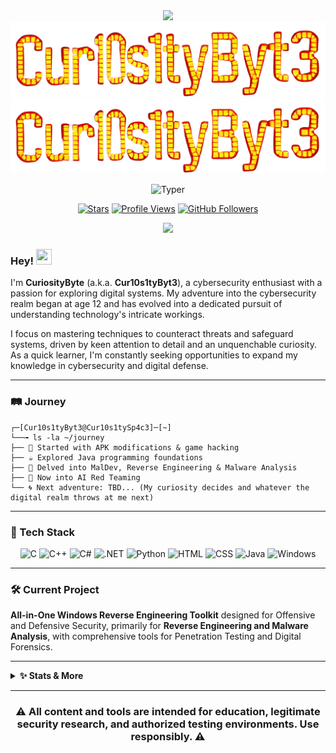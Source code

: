<div align="center">

  <img src="https://capsule-render.vercel.app/api?type=waving&color=f6c32c&height=80&section=header&text=&fontColor=fff&animation=twinkling" />
  
  <img alt="logo" src="./Images/Logo.png#gh-dark-mode-only" width="760" />
  <img alt="logo" src="./Images/Logo.png#gh-light-mode-only" width="760" />

  <p>
    <img src="https://readme-typing-svg.demolab.com?font=Fira+Code&size=18&duration=2800&pause=1000&color=F6C32C&center=true&vCenter=true&width=720&lines=CyberSecurity+Enthusiast;Malware+Development+%7C+Reverse+Engineering;Windows+Internals+%7C+AI+Red+Teaming;Hyper-Focused+%7C+Unquenchable+Curiosity;K3yb04rd1ng+from+Cur10s1tySp4c3" alt="Typer" />
  </p>

  [![Stars](https://img.shields.io/github/stars/Cur10s1tyByt3?label=Stars&style=flat-square&color=f6c32c&labelColor=2f3429)](https://github.com/Cur10s1tyByt3?tab=repositories)
  [![Profile Views](https://komarev.com/ghpvc/?username=Cur10s1tyByt3&style=flat-square&color=f6c32c&labelColor=2f3429)](https://github.com/Cur10s1tyByt3)
  [![GitHub Followers](https://img.shields.io/github/followers/Cur10s1tyByt3?label=Followers&style=flat-square&color=f6c32c&labelColor=2f3429)](https://github.com/Cur10s1tyByt3?tab=followers)
  
  <img src="https://capsule-render.vercel.app/api?type=waving&color=f6c32c&height=80&section=footer&text=&fontColor=fff&animation=twinkling" />

</div>

### Hey! <img src="https://raw.githubusercontent.com/MartinHeinz/MartinHeinz/master/wave.gif" width="25" height="25" />

I'm **CuriosityByte** (a.k.a. **Cur10s1tyByt3**), a cybersecurity enthusiast with a passion for exploring digital systems. My adventure into the cybersecurity realm began at age 12 and has evolved into a dedicated pursuit of understanding technology's intricate workings.

I focus on mastering techniques to counteract threats and safeguard systems, driven by keen attention to detail and an unquenchable curiosity. As a quick learner, I'm constantly seeking opportunities to expand my knowledge in cybersecurity and digital defense.

---

### 🛤️ Journey

```
┌─[Cur10s1tyByt3@Cur10s1tySp4c3]─[~]
└──╼ ls -la ~/journey
├── 📱 Started with APK modifications & game hacking
├── ☕ Explored Java programming foundations
├── 🦠 Delved into MalDev, Reverse Engineering & Malware Analysis
├── 🧬 Now into AI Red Teaming
└── 🌀 Next adventure: TBD... (My curiosity decides and whatever the digital realm throws at me next)
```

---

### 🧰 Tech Stack

<div align="center">
  <img alt="C" src="https://img.shields.io/badge/-C-F6C32C?style=for-the-badge&logo=c&logoColor=black"/>
  <img alt="C++" src="https://img.shields.io/badge/-C++-F6C32C?style=for-the-badge&logo=cplusplus&logoColor=black"/>
  <img alt="C#" src="https://img.shields.io/badge/-C%23-F6C32C?style=for-the-badge&logo=c-sharp&logoColor=black"/>
  <img alt=".NET" src="https://img.shields.io/badge/-dotNET-F6C32C?style=for-the-badge&logo=dotnet&logoColor=black"/>
  <img alt="Python" src="https://img.shields.io/badge/-Python-F6C32C?style=for-the-badge&logo=python&logoColor=black"/>
  <img alt="HTML" src="https://img.shields.io/badge/-HTML-F6C32C?style=for-the-badge&logo=html5&logoColor=black"/>
  <img alt="CSS" src="https://img.shields.io/badge/-CSS-F6C32C?style=for-the-badge&logo=css&logoColor=black"/>
  <img alt="Java" src="https://img.shields.io/badge/-Java-F6C32C?style=for-the-badge&logo=openjdk&logoColor=black"/>
  <img alt="Windows" src="https://img.shields.io/badge/-Windows-F6C32C?style=for-the-badge&logo=microsoft&logoColor=black"/>
</div>

---

### 🛠️ Current Project

**All-in-One Windows Reverse Engineering Toolkit** designed for Offensive and Defensive Security, primarily for **Reverse Engineering and Malware Analysis**, with comprehensive tools for Penetration Testing and Digital Forensics.

---

<details>
<summary><b>✨ Stats & More</b></summary>

<div align="center">
  <img height="170" src="https://github-readme-stats.vercel.app/api?username=Cur10s1tyByt3&show_icons=true&theme=dark&hide_border=true&bg_color=0d1117&title_color=F6C32C&text_color=c9d1d9&icon_color=F6C32C" />

  <img src="https://github-readme-streak-stats.herokuapp.com/?user=Cur10s1tyByt3&theme=dark&hide_border=true&background=0d1117&ring=F6C32C&fire=F6C32C&currStreakLabel=F6C32C&sideLabels=F6C32C&currStreakNum=c9d1d9&sideNums=c9d1d9" />
  
  <img src="https://github-readme-activity-graph.vercel.app/graph?username=Cur10s1tyByt3&theme=github-compact&bg_color=0d1117&color=F6C32C&line=F6C32C&point=ffffff&area=true&hide_border=true" />

</div>

</details>

---

<div align="center">

### ⚠️ All content and tools are intended for education, legitimate security research, and authorized testing environments. Use responsibly. ⚠️

</div>

